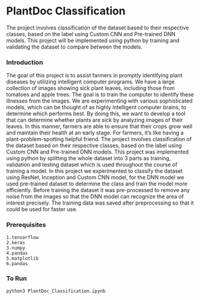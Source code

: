 
# PlantDoc Classification

The project involves classification of the dataset based to their respective classes, based on the label using Custom CNN and Pre-trained DNN models. This project will be implemented using python by training and validating the dataset to compare between the models.

### Introduction

The goal of this project is to assist farmers in promptly identifying plant diseases by utilizing intelligent computer programs. We have a large collection of images showing sick plant leaves, including those from tomatoes and apple trees. The goal is to train the computer to identify these illnesses from the images. We are experimenting with various sophisticated models, which can be thought of as highly intelligent computer brains, to determine which performs best.
By doing this, we want to develop a tool that can determine whether plants are sick by analyzing images of their leaves. In this manner, farmers are able to ensure that their crops grow well and maintain their health at an early stage. For farmers, it’s like having a plant-problem-spotting helpful friend.
The project involves classification of the dataset based on their respective classes, based on the label using Custom CNN and Pre-trained DNN models. This project was implemented using python by splitting the whole dataset into 3 parts as training, validation and testing dataset which is used throughout the course of training a model. In this project we experimented to classify the dataset using ResNet, Inception and Custom CNN model, for the DNN model we used pre-trained dataset to determine the class and train the model more efficiently. Before training the dataset it was pre-processed to remove any noise from the images so that the DNN model can recognize the area of interest precisely. The training data was saved after preprocessing so that it could be used for faster use.

### Prerequisites
    1.tensorflow
    2.keras
    3.numpy
    4.pandas
    5.matplotlib
    6.pandas

### To Run
```
python3 PlantDoc_Classification.ipynb
```